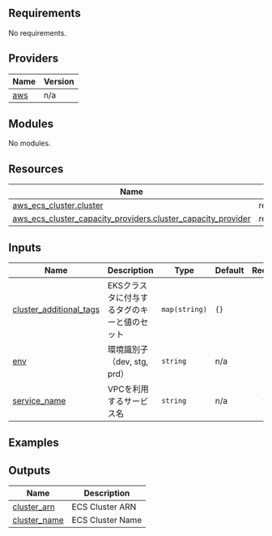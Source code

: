 <!-- BEGIN_TF_DOCS -->
## Requirements

No requirements.
## Providers

| Name | Version |
|------|---------|
| <a name="provider_aws"></a> [aws](#provider\_aws) | n/a |
## Modules

No modules.
## Resources

| Name | Type |
|------|------|
| [aws_ecs_cluster.cluster](https://registry.terraform.io/providers/hashicorp/aws/latest/docs/resources/ecs_cluster) | resource |
| [aws_ecs_cluster_capacity_providers.cluster_capacity_provider](https://registry.terraform.io/providers/hashicorp/aws/latest/docs/resources/ecs_cluster_capacity_providers) | resource |
## Inputs

| Name | Description | Type | Default | Required |
|------|-------------|------|---------|:--------:|
| <a name="input_cluster_additional_tags"></a> [cluster\_additional\_tags](#input\_cluster\_additional\_tags) | EKSクラスタに付与するタグのキーと値のセット | `map(string)` | `{}` | no |
| <a name="input_env"></a> [env](#input\_env) | 環境識別子（dev, stg, prd） | `string` | n/a | yes |
| <a name="input_service_name"></a> [service\_name](#input\_service\_name) | VPCを利用するサービス名 | `string` | n/a | yes |
## Examples
## Outputs

| Name | Description |
|------|-------------|
| <a name="output_cluster_arn"></a> [cluster\_arn](#output\_cluster\_arn) | ECS Cluster ARN |
| <a name="output_cluster_name"></a> [cluster\_name](#output\_cluster\_name) | ECS Cluster Name |
<!-- END_TF_DOCS -->
